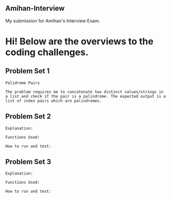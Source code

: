 ## Amihan-Interview
My submission for Amihan's Interview Exam.

# Hi! Below are the overviews to the coding challenges.

## Problem Set 1
    Palidrome Pairs

    The problem requires me to concatenate two distinct values/strings in a list and check if the pair is a palindrome. The expected output is a list of index pairs which are palindromes.

## Problem Set 2
    Explanation:

    Functions Used:

    How to run and test: 


## Problem Set 3
    Explanation:

    Functions Used:

    How to run and test: 